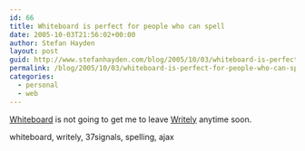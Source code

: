 ```yaml
---
id: 66
title: Whiteboard is perfect for people who can spell
date: 2005-10-03T21:56:02+00:00
author: Stefan Hayden
layout: post
guid: http://www.stefanhayden.com/blog/2005/10/03/whiteboard-is-perfect-for-people-who-can-spell/
permalink: /blog/2005/10/03/whiteboard-is-perfect-for-people-who-can-spell/
categories:
  - personal
  - web
---
```

<a href="http://www.writeboard.com/">Whiteboard</a> is not going to get me to leave <a href="http://www.writely.com">Writely</a> anytime soon.

<tags>whiteboard, writely, 37signals, spelling, ajax</tags>

